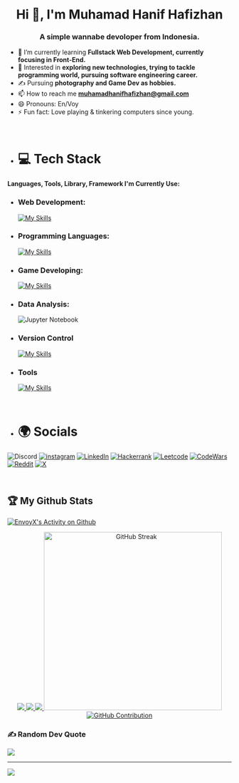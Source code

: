 <h1 align="center">Hi 👋, I'm Muhamad Hanif Hafizhan</h1>
<h3 align="center">A simple wannabe devoloper from Indonesia.</h3>

- 🌱 I’m currently learning **Fullstack Web Development, currently focusing in Front-End.** 
- 👀 Interested in **exploring new technologies, trying to tackle programming world, pursuing software engineering career.**
- ✍️ Pursuing **photography and Game Dev as hobbies.**
- 📫 How to reach me **muhamadhanifhafizhan@gmail.com**
- 😄 Pronouns: En/Voy
- ⚡ Fun fact: Love playing & tinkering computers since young.

 <br>

- # 💻 Tech Stack

#### Languages, Tools, Library, Framework I'm Currently Use:

- ### Web Development:
  [![My Skills](https://skillicons.dev/icons?i=html,css,js,ts,react,tailwind,bootstrap&perline=15)](https://skillicons.dev)

- ### Programming Languages:
  [![My Skills](https://skillicons.dev/icons?i=python,c,cpp&perline=15)](https://skillicons.dev)

- ### Game Developing:
  [![My Skills](https://skillicons.dev/icons?i=unity,godot&perline=15)](https://skillicons.dev)

- ### Data Analysis:
  ![Jupyter Notebook](https://img.shields.io/badge/Jupyter-F37626.svg?&style=for-the-badge&logo=Jupyter&logoColor=white)

- ### Version Control
  [![My Skills](https://skillicons.dev/icons?i=git,github&perline=15)](https://skillicons.dev)
  
- ### Tools
  [![My Skills](https://skillicons.dev/icons?i=postman,vscode,vite&perline=15)](https://skillicons.dev)

<br>

- # 🌍 Socials
![Discord](https://img.shields.io/badge/notenvoy-5865F2?style=for-the-badge&logo=discord&logoColor=white) [![instagram](https://img.shields.io/badge/Instagram-E4405F?style=for-the-badge&logo=instagram&logoColor=white)](https://www.instagram.com/nfzhn/) [![LinkedIn](https://img.shields.io/badge/LinkedIn-0077B5?style=for-the-badge&logo=linkedin&logoColor=white)](https://www.linkedin.com/in/muhamad-hanif-hafizhan-824313296/) [![Hackerrank](https://img.shields.io/badge/-Hackerrank-2EC866?style=for-the-badge&logo=HackerRank&logoColor=white)](https://www.hackerrank.com/profile/thetopenggamerz) [![Leetcode](https://img.shields.io/badge/-LeetCode-FFA116?style=for-the-badge&logo=LeetCode&logoColor=black)](https://leetcode.com/u/EnvoyX/) [![CodeWars](https://img.shields.io/badge/Codewars-B1361E?style=for-the-badge&logo=Codewars&logoColor=white)](https://www.codewars.com/users/EnvoyX)
[![Reddit](https://img.shields.io/badge/Reddit-FF4500?style=for-the-badge&logo=reddit&logoColor=white)](https://www.reddit.com/user/FROZBAK/) [![X]( 	https://img.shields.io/badge/X-000000?style=for-the-badge&logo=x&logoColor=white)](https://x.com/VersZehn)

<br>

## 🏆 My Github Stats
[![EnvoyX's Activity on Github](https://github-readme-activity-graph.vercel.app/graph?username=EnvoyX&theme=dracula)](https://github.com/EnvoyX/github-readme-activity-graph)
<p align="center">
    <a href="https://github.com/EnvoyX/EnvoyX/">
        <img src="https://github-profile-trophy.vercel.app/?username=EnvoyX&column=-1&theme=dracula" />
    </a>
    <a href="https://github.com/EnvoyX/EnvoyX/">
        <img src="https://github-readme-stats.vercel.app/api?username=EnvoyX&show_icons=true&count_private=true&theme=dracula" />
    </a>
    <a href="https://github.com/EnvoyX/EnvoyX/">
        <img src="https://github-readme-stats.vercel.app/api/top-langs/?username=EnvoyX&show_icons=true&count_private=true&include_all_commits=true&layout=compact&langs_count=8&theme=dracula" />
    </a>
     <a href="https://github.com/EnvoyX/github-readme-streak-stats">
    <img width="400" src="https://github-readme-streak-stats-eight.vercel.app/?user=EnvoyX&theme=dracula" alt="GitHub Streak" />
  </a>
    <a href="https://github.com/EnvoyX/EnvoyX/">
         <img src="https://github-profile-summary-cards.vercel.app/api/cards/profile-details?username=EnvoyX&theme=transparent" alt="GitHub Contribution"/>
    </a>
</p>


### ✍️ Random Dev Quote
![](https://quotes-github-readme.vercel.app/api?type=horizontal&theme=dark)

---
[![](https://visitcount.itsvg.in/api?id=EnvoyX&icon=0&color=0)](https://visitcount.itsvg.in)
<!---
EnvoyX/EnvoyX is a ✨ special ✨ repository because its `README.md` (this file) appears on your GitHub profile.
You can click the Preview link to take a look at your changes.
--->
